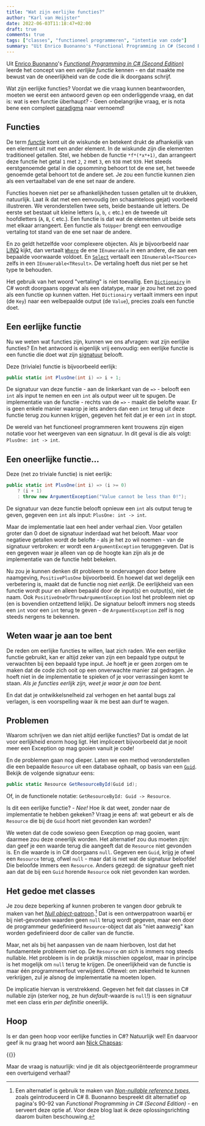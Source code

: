 ```yaml
---
title: "Wat zijn eerlijke functies?"
author: "Karl van Heijster"
date: 2022-06-03T11:18:47+02:00
draft: true
comments: true
tags: ["classes", "functioneel programmeren", "intentie van code"]
summary: "Uit Enrico Buonanno's *Functional Programming in C# (Second Edition)* leerde het concept van een *eerlijke functie* kennen - en dat maakte me bewust van de oneerlijkheid van de code die ik doorgaans schrijf. Wat zijn eerlijke functies? Voordat we die vraag kunnen beantwoorden, moeten we eerst een antwoord geven op een onderliggende vraag, en dat is: wat is een functie überhaupt?"
---
```


Uit [Enrico Buonanno](https://twitter.com/la_yumba)'s [*Functional Programming in C# (Second Edition)*](https://www.manning.com/books/functional-programming-in-c-sharp-second-edition) leerde het concept van een *eerlijke functie* kennen - en dat maakte me bewust van de oneerlijkheid van de code die ik doorgaans schrijf.


Wat zijn eerlijke functies? Voordat we die vraag kunnen beantwoorden, moeten we eerst een antwoord geven op een onderliggende vraag, en dat is: wat is een functie überhaupt? - Geen onbelangrijke vraag, er is nota bene een compleet [paradigma](/blog/21/10/low-code-een-nieuw-paradigma/) naar vernoemd!


## Functies


De term [*functie*](https://nl.wikipedia.org/wiki/Functie_(wiskunde)) komt uit de wiskunde en betekent drukt de afhankelijk van een element uit met een ander element. In de wiskunde zijn die elementen traditioneel getallen. Stel, we hebben de functie `*f*(*x*+1)`, dan arrangeert deze functie het getal `1` met `2`, `2` met `3`, en `938` met `939`. Het steeds eerstgenoemde getal in die opsomming behoort tot de ene set, het tweede genoemde getal behoort tot de andere set. Je zou een functie kunnen zien als een vertaaltabel van de ene set naar de andere.


Functies hoeven niet per se afhankelijkheden tussen getallen uit te drukken, natuurlijk. Laat ik dat met een eenvoudig (en schaamteloos gejat) voorbeeld illustreren. We veronderstellen twee sets, beide bestaande uit letters. De eerste set bestaat uit kleine letters (`a`, `b`, `c` etc.) en de tweede uit hoofdletters (`A`, `B`, `C` etc.). Een functie is dat wat de elementen uit beide sets met elkaar arrangeert. Een functie als `ToUpper` brengt een eenvoudige vertaling tot stand van de ene set naar de andere.


En zo geldt hetzelfde voor complexere objecten. Als je bijvoorbeeld naar [LINQ](https://docs.microsoft.com/en-us/dotnet/api/system.linq?view=net-6.0) kijkt, dan vertaalt [`Where`](https://docs.microsoft.com/en-us/dotnet/api/system.linq.enumerable.where?view=net-6.0) de ene `IEnumerable` in een andere, die aan een bepaalde voorwaarde voldoet. En [`Select`](https://docs.microsoft.com/en-us/dotnet/api/system.linq.enumerable.select?view=net-6.0) vertaalt een `IEnumerable<TSource>` zelfs in een `IEnumerable<TResult>`. De vertaling hoeft dus niet per se het type te behouden.


Het gebruik van het woord "vertaling" is niet toevallig. Een [`Dictionairy`](https://docs.microsoft.com/en-us/dotnet/api/system.collections.generic.dictionary-2?view=net-6.0) in C# wordt doorgaans opgevat als een datatype, maar je zou het net zo goed als een functie op kunnen vatten. Het `Dictionairy` vertaalt immers een input (de `Key`) naar een welbepaalde output (de `Value`), precies zoals een functie doet. 


## Een eerlijke functie


Nu we weten wat functies zijn, kunnen we ons afvragen: wat zijn eerlijke functies? En het antwoord is eigenlijk vrij eenvoudig: een eerlijke functie is een functie die doet wat zijn [signatuur](https://docs.microsoft.com/en-us/dotnet/csharp/programming-guide/classes-and-structs/methods#method-signatures) belooft. 


Deze (triviale) functie is bijvoorbeeld eerlijk:


```cs
public static int PlusOne(int i) => i + 1;
```

De signatuur van deze functie - aan de linkerkant van de `=>` - belooft een `int` als input te nemen en een `int` als output weer uit te spugen. De implementatie van de functie - rechts van de `=>` - maakt die belofte waar. Er is geen enkele manier waarop je iets anders dan een `int` terug uit deze functie terug zou kunnen krijgen, gegeven het feit dat je er een `int` in stopt.


De wereld van het functioneel programmeren kent trouwens zijn eigen notatie voor het weergeven van een signatuur. In dit geval is die als volgt: `PlusOne: int -> int`.


## Een oneerlijke functie...


Deze (net zo triviale functie) is niet eerlijk:


```cs
public static int PlusOne(int i) => (i >= 0) 
    ? (i + 1) 
    : throw new ArgumentException("Value cannot be less than 0!");
```


De signatuur van deze functie belooft opnieuw een `int` als output terug te geven, gegeven een `int` als input: `PlusOne: int -> int`. 


Maar de implementatie laat een heel ander verhaal zien. Voor getallen groter dan 0 doet de signatuur inderdaad wat het belooft. Maar voor negatieve getallen wordt de belofte - als je het zo wil noemen - van de signatuur verbroken: er wordt een `ArgumentException` teruggegeven. Dat is een gegeven waar je alleen van op de hoogte kan zijn als je de implementatie van de functie hebt bekeken.


Nu zou je kunnen denken dit probleem te ondervangen door betere naamgeving, `PositivePlusOne` bijvoorbeeld. En hoewel dat wel degelijk een verbetering is, maakt dat de functie nog niet *eerlijk*. De eerlijkheid van een functie wordt puur en alleen bepaald door de input(s) en output(s), niet de naam. Ook `PositiveOneOrThrowArgumentException` lost het probleem niet op (en is bovendien ontzettend lelijk). De signatuur belooft immers nog steeds een `int` voor een `int` terug te geven - de `ArgumentException` zelf is nog steeds nergens te bekennen. 


## Weten waar je aan toe bent


De reden om eerlijke functies te willen, laat zich raden. Wie een eerlijke functie gebruikt, kan er altijd zeker van zijn een bepaald type output te verwachten bij een bepaald type input. Je hoeft je er geen zorgen om te maken dat de code zich ooit op een onverwachte manier zal gedragen. Je hoeft niet in de implementatie te spieken of je voor verrassingen komt te staan. *Als je functies eerlijk zijn, weet je waar je aan toe bent.* 


En dat dat je ontwikkelsnelheid zal verhogen en het aantal bugs zal verlagen, is een voorspelling waar ik me best aan durf te wagen.


## Problemen


Waarom schrijven we dan niet altijd eerlijke functies? Dat is omdat de lat voor eerlijkheid enorm hoog ligt. Het impliceert bijvoorbeeld dat je nooit meer een Exception op mag gooien vanuit je code! 


En de problemen gaan nog dieper. Laten we een method veronderstellen die een bepaalde `Resource` uit een database ophaalt, op basis van een [`Guid`](https://docs.microsoft.com/en-us/dotnet/api/system.guid?view=net-6.0). Bekijk de volgende signatuur eens:


```cs
public static Resource GetResourceById(Guid id);
```


Of, in de functionele notatie: `GetResourceById: Guid -> Resource`.


Is dit een eerlijke functie? - *Nee!* Hoe ik dat weet, zonder naar de implementatie te hebben gekeken? Vraag je eens af: wat gebeurt er als de `Resource` die bij de `Guid` hoort niet gevonden kan worden?


We weten dat de code sowieso geen Execption op mag gooien, want daarmee zou deze oneerlijk worden. Het alternatief zou dus moeten zijn: dan geef je een waarde terug die aangeeft dat de `Resource` niet gevonden is. En die waarde is in C# doorgaans `null`. Gegeven een `Guid`, krijg je ofwel een `Resource` terug, ofwel `null` - maar dat is niet wat de signatuur beloofde! Die beloofde immers een `Resource`. Anders gezegd: de signatuur geeft niet aan dat de bij een `Guid` horende `Resource` ook níet gevonden kan worden.


## Het gedoe met classes


Je zou deze beperking af kunnen proberen te vangen door gebruik te maken van het [*Null object*-patroon](https://en.wikipedia.org/wiki/Null_object_pattern).[^1] Dat is een ontwerppatroon waarbij er bij niet-gevonden waarden geen `null` terug wordt gegeven, maar een door de programmeur gedefinieerd `Resource`-object dat als "niet aanwezig" kan worden gedefinieerd door de caller van de functie.


Maar, net als bij het aanpassen van de naam hierboven, lost dat het fundamentele probleem niet op. De `Resource` *an sich* is immers nog steeds nullable. Het probleem is in de praktijk misschien opgelost, maar in principe is het mogelijk om `null` terug te krijgen. De oneerlijkheid van de functie is maar één programmeerfout verwijderd. Oftewel: om zekerheid te kunnen verkrijgen, zul je alsnog de implementatie na moeten lopen. 


De implicatie hiervan is verstrekkend. Gegeven het feit dat classes in C# nullable zijn (sterker nog, ze hun *default*-waarde is `null`!) is een signatuur met een class erin *per definitie* oneerlijk.


## Hoop


Is er dan geen hoop voor eerlijke functies in C#? Natuurlijk wel! En daarvoor geef ik nu graag het woord aan [Nick Chapsas](https://nickchapsas.com/):


{{<youtube id="OJjVvPINlYA" title="Should you stop returning null? | Functional C#" >}}
<br>


Maar de vraag is natuurlijk: vind je dit als objectgeoriënteerde programmeur een overtuigend verhaal?


[^1]: Een alternatief is gebruik te maken van [*Non-nullable reference types*](https://docs.microsoft.com/en-us/dotnet/csharp/nullable-references), zoals geïntroduceerd in C# 8. Buonanno bespreekt dit alternatief op pagina's 90-92 van *Functional Programming in C# (Second Edition)* - en serveert deze optie af. Voor deze blog laat ik deze oplossingsrichting daarom buiten beschouwing.
